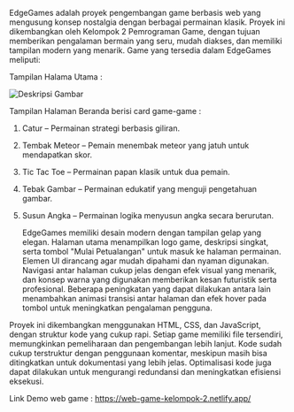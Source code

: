 EdgeGames adalah proyek pengembangan game berbasis web yang mengusung konsep
nostalgia dengan berbagai permainan klasik. Proyek ini dikembangkan oleh Kelompok 2
Pemrograman Game, dengan tujuan memberikan pengalaman bermain yang seru, mudah diakses,
dan memiliki tampilan modern yang menarik.
Game yang tersedia dalam EdgeGames meliputi:

Tampilan Halama Utama :

![Deskripsi Gambar]([[https://drive.google.com/uc?export=view&id=1A2B3C4D5E6F7G8H](https://drive.google.com/file/d/13U3XelDmbRq0USSTACl-KlBKtRTG4j7m/view?usp=sharing)](https://drive.google.com/file/d/13U3XelDmbRq0USSTACl-KlBKtRTG4j7m/view?usp=sharing))




Tampilan Halaman Beranda berisi card game-game : 

1. Catur – Permainan strategi berbasis giliran.
   
3. Tembak Meteor – Pemain menembak meteor yang jatuh untuk mendapatkan skor.
   
5. Tic Tac Toe – Permainan papan klasik untuk dua pemain.
   
7. Tebak Gambar – Permainan edukatif yang menguji pengetahuan gambar.
   
9. Susun Angka – Permainan logika menyusun angka secara berurutan.
   
    EdgeGames memiliki desain modern dengan tampilan gelap yang elegan. Halaman utama
menampilkan logo game, deskripsi singkat, serta tombol "Mulai Petualangan" untuk masuk ke
halaman permainan. Elemen UI dirancang agar mudah dipahami dan nyaman digunakan. Navigasi
antar halaman cukup jelas dengan efek visual yang menarik, dan konsep warna yang digunakan
memberikan kesan futuristik serta profesional. Beberapa peningkatan yang dapat dilakukan antara
lain menambahkan animasi transisi antar halaman dan efek hover pada tombol untuk
meningkatkan pengalaman pengguna.

  Proyek ini dikembangkan menggunakan HTML, CSS, dan JavaScript, dengan struktur kode
yang cukup rapi. Setiap game memiliki file tersendiri, memungkinkan pemeliharaan dan
pengembangan lebih lanjut. Kode sudah cukup terstruktur dengan penggunaan komentar,
meskipun masih bisa ditingkatkan untuk dokumentasi yang lebih jelas. Optimalisasi kode juga
dapat dilakukan untuk mengurangi redundansi dan meningkatkan efisiensi eksekusi.

Link Demo web game : https://web-game-kelompok-2.netlify.app/
